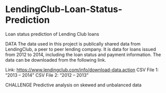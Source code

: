# LendingClub-Loan-Status-Prediction
Loan status prediction of Lending Club loans

DATA
The data used in this project is publically shared data from LendingClub, a peer to peer lending company. It is data for loans issued from 2012 to 2014, including the loan status and payment information. The data can be downloaded from the following link.

Link: https://www.lendingclub.com/info/download-data.action
CSV File 1: “2013 – 2014”
CSV File 2: “2012 – 2013”

CHALLENGE
Predictive analysis on skewed and unbalanced data
